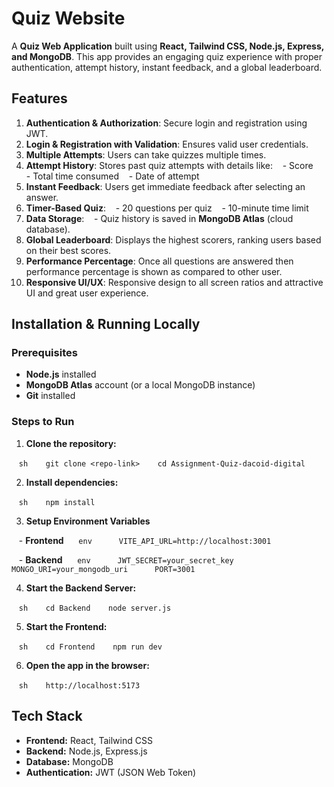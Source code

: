 # Quiz Website

A **Quiz Web Application** built using **React, Tailwind CSS, Node.js, Express, and MongoDB**. This app provides an engaging quiz experience with proper authentication, attempt history, instant feedback, and a global leaderboard.

## Features

1. **Authentication & Authorization**: Secure login and registration using JWT.
2. **Login & Registration with Validation**: Ensures valid user credentials.
3. **Multiple Attempts**: Users can take quizzes multiple times.
4. **Attempt History**: Stores past quiz attempts with details like:
   - Score
   - Total time consumed
   - Date of attempt
5. **Instant Feedback**: Users get immediate feedback after selecting an answer.
6. **Timer-Based Quiz**:
   - 20 questions per quiz
   - 10-minute time limit
7. **Data Storage**:
   - Quiz history is saved in **MongoDB Atlas** (cloud database).
8. **Global Leaderboard**: Displays the highest scorers, ranking users based on their best scores.
9. **Performance Percentage**: Once all questions are answered then performance percentage is shown as compared to other user.
10. **Responsive UI/UX**: Responsive design to all screen ratios and attractive UI and great user experience.

## Installation & Running Locally

### Prerequisites

- **Node.js** installed
- **MongoDB Atlas** account (or a local MongoDB instance)
- **Git** installed

### Steps to Run

1. **Clone the repository:**

   ```sh
   git clone <repo-link>
   cd Assignment-Quiz-dacoid-digital
   ```

2. **Install dependencies:**

   ```sh
   npm install
   ```

3. **Setup Environment Variables**

   - **Frontend**
     ```env
     VITE_API_URL=http://localhost:3001
     ```

   - **Backend**
     ```env
     JWT_SECRET=your_secret_key
     MONGO_URI=your_mongodb_uri
     PORT=3001
     ```

4. **Start the Backend Server:**

   ```sh
   cd Backend
   node server.js
   ```

5. **Start the Frontend:**

   ```sh
   cd Frontend
   npm run dev
   ```

6. **Open the app in the browser:**

   ```sh
   http://localhost:5173
   ```

## Tech Stack

- **Frontend:** React, Tailwind CSS
- **Backend:** Node.js, Express.js
- **Database:** MongoDB 
- **Authentication:** JWT (JSON Web Token)



